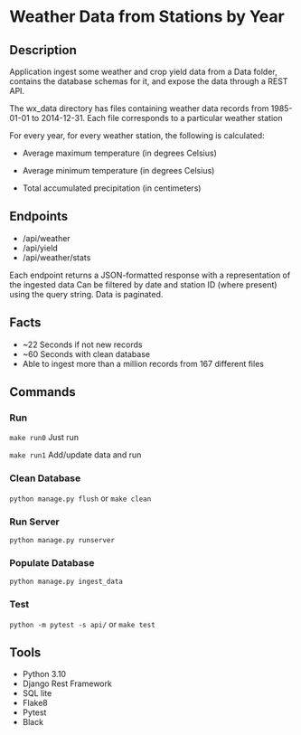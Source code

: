 # Weather Data from Stations by Year

## Description

Application ingest some weather and crop yield data from a Data folder, contains the database schemas for it,
and expose the data through a REST API.

The wx_data directory has files containing weather data records from 1985-01-01 to 2014-12-31.
Each file corresponds to a particular weather station

For every year, for every weather station, the following is calculated:

* Average maximum temperature (in degrees Celsius)

* Average minimum temperature (in degrees Celsius)

* Total accumulated precipitation (in centimeters)

## Endpoints

- /api/weather
- /api/yield
- /api/weather/stats

Each endpoint returns a JSON-formatted response with a representation of the ingested data
Can be filtered by date and station ID (where present) using the query string.
Data is paginated.

## Facts

- ~22 Seconds if not new records
- ~60 Seconds with clean database
- Able to ingest more than a million records from 167 different files

## Commands

### Run

`make run0` Just run

`make run1` Add/update data and run

### Clean Database

`python manage.py flush` or `make clean`

### Run Server

`python manage.py runserver`

### Populate Database

`python manage.py ingest_data`

### Test

`python -m pytest -s api/` or `make test`

## Tools

- Python 3.10
- Django Rest Framework
- SQL lite
- Flake8
- Pytest
- Black